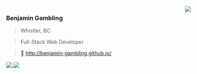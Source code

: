 <img align="right" src="https://github-readme-stats.vercel.app/api?username=benjamin-gambling&show_icons=true&hide_title=true" />

### Benjamin Gambling 
> Whistler, BC

> Full-Stack Web Developer

> 🔗  http://benjamin-gambling.github.io/



<a href="https://github.com/anuraghazra/github-readme-stats">
  <img align="center" src="https://github-readme-stats.vercel.app/api/pin/?username=anuraghazra&repo=github-readme-stats" />
</a>
<a href="https://github.com/anuraghazra/convoychat">
  <img align="center" src="https://github-readme-stats.vercel.app/api/pin/?username=anuraghazra&repo=convoychat" />
</a>
